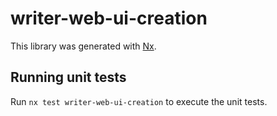 # writer-web-ui-creation

This library was generated with [Nx](https://nx.dev).

## Running unit tests

Run `nx test writer-web-ui-creation` to execute the unit tests.
